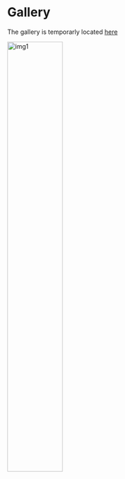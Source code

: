 # Gallery

The gallery is temporarly located [here](https://imgur.com/a/vW9fY)

<img src="https://i.imgur.com/0647etR.jpg" alt="img1" style="width: 50%;"/>
